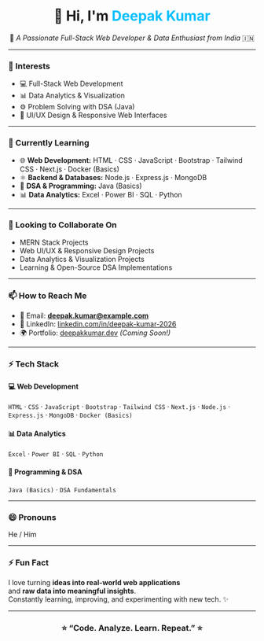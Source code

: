 <h1 align="center">👋 Hi, I'm <span style="color:#00bfff;">Deepak Kumar</span></h1>

<p align="center">
  🚀 <em>A Passionate Full-Stack Web Developer & Data Enthusiast from India</em> 🇮🇳
</p>

---

### 👀 Interests
- 💻 Full-Stack Web Development  
- 📊 Data Analytics & Visualization  
- ⚙️ Problem Solving with DSA (Java)  
- 🎨 UI/UX Design & Responsive Web Interfaces  

---

### 🌱 Currently Learning
- 🌐 **Web Development:** HTML · CSS · JavaScript · Bootstrap · Tailwind CSS · Next.js · Docker (Basics)  
- ⚛️ **Backend & Databases:** Node.js · Express.js · MongoDB  
- 🧠 **DSA & Programming:** Java (Basics)  
- 📊 **Data Analytics:** Excel · Power BI · SQL · Python  

---

### 💞️ Looking to Collaborate On
- MERN Stack Projects  
- Web UI/UX & Responsive Design Projects  
- Data Analytics & Visualization Projects  
- Learning & Open-Source DSA Implementations  

---

### 📫 How to Reach Me
- 📧 Email: **deepak.kumar@example.com**  
- 💼 LinkedIn: [linkedin.com/in/deepak-kumar-2026](https://www.linkedin.com/in/deepak-kumar-2026)  
- 🌍 Portfolio: [deepakkumar.dev](#) *(Coming Soon!)*  

---

### ⚡ Tech Stack

#### 💻 Web Development
`HTML` · `CSS` · `JavaScript` · `Bootstrap` · `Tailwind CSS` · `Next.js` · `Node.js` · `Express.js` · `MongoDB` · `Docker (Basics)`

#### 📊 Data Analytics
`Excel` · `Power BI` · `SQL` · `Python`  

#### 🧠 Programming & DSA
`Java (Basics)` · `DSA Fundamentals`  

---

### 😄 Pronouns
He / Him  

---

### ⚡ Fun Fact
I love turning **ideas into real-world web applications**  
and **raw data into meaningful insights**.  
Constantly learning, improving, and experimenting with new tech. ✨  

---

<h3 align="center">⭐ “Code. Analyze. Learn. Repeat.” ⭐</h3>
